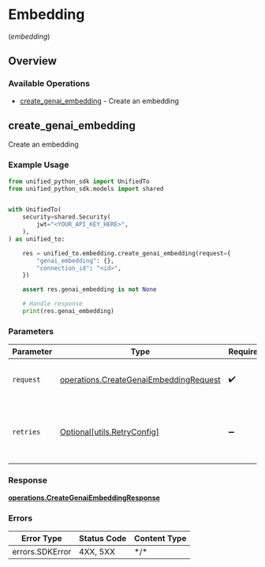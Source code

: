 # Embedding
(*embedding*)

## Overview

### Available Operations

* [create_genai_embedding](#create_genai_embedding) - Create an embedding

## create_genai_embedding

Create an embedding

### Example Usage

<!-- UsageSnippet language="python" operationID="createGenaiEmbedding" method="post" path="/genai/{connection_id}/embedding" -->
```python
from unified_python_sdk import UnifiedTo
from unified_python_sdk.models import shared


with UnifiedTo(
    security=shared.Security(
        jwt="<YOUR_API_KEY_HERE>",
    ),
) as unified_to:

    res = unified_to.embedding.create_genai_embedding(request={
        "genai_embedding": {},
        "connection_id": "<id>",
    })

    assert res.genai_embedding is not None

    # Handle response
    print(res.genai_embedding)

```

### Parameters

| Parameter                                                                                        | Type                                                                                             | Required                                                                                         | Description                                                                                      |
| ------------------------------------------------------------------------------------------------ | ------------------------------------------------------------------------------------------------ | ------------------------------------------------------------------------------------------------ | ------------------------------------------------------------------------------------------------ |
| `request`                                                                                        | [operations.CreateGenaiEmbeddingRequest](../../models/operations/creategenaiembeddingrequest.md) | :heavy_check_mark:                                                                               | The request object to use for the request.                                                       |
| `retries`                                                                                        | [Optional[utils.RetryConfig]](../../models/utils/retryconfig.md)                                 | :heavy_minus_sign:                                                                               | Configuration to override the default retry behavior of the client.                              |

### Response

**[operations.CreateGenaiEmbeddingResponse](../../models/operations/creategenaiembeddingresponse.md)**

### Errors

| Error Type      | Status Code     | Content Type    |
| --------------- | --------------- | --------------- |
| errors.SDKError | 4XX, 5XX        | \*/\*           |